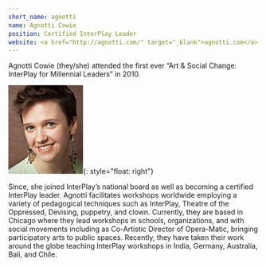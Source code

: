 ```yaml
---
short_name: agnotti
name: Agnotti Cowie
position: Certified InterPlay Leader
website: <a href="http://agnotti.com/" target="_blank">agnotti.com</a>
---
```


Agnotti Cowie (they/she) attended the first ever “Art & Social Change: InterPlay
for Millennial Leaders” in 2010.

![Agnotti Cowie](/assets/images/acowie.jpg "Agnotti Cowie"){: style="float: right"}

Since, she joined InterPlay’s national board as well as becoming a certified
InterPlay leader. Agnotti facilitates workshops worldwide employing a variety of
pedagogical techniques such as InterPlay, Theatre of the Oppressed, Devising,
puppetry, and clown. Currently, they are based in Chicago where they lead
workshops in schools, organizations, and with social movements including as
Co-Artistic Director of Opera-Matic, bringing participatory arts to public
spaces. Recently, they have taken their work around the globe teaching InterPlay
workshops in India, Germany, Australia, Bali, and Chile.
